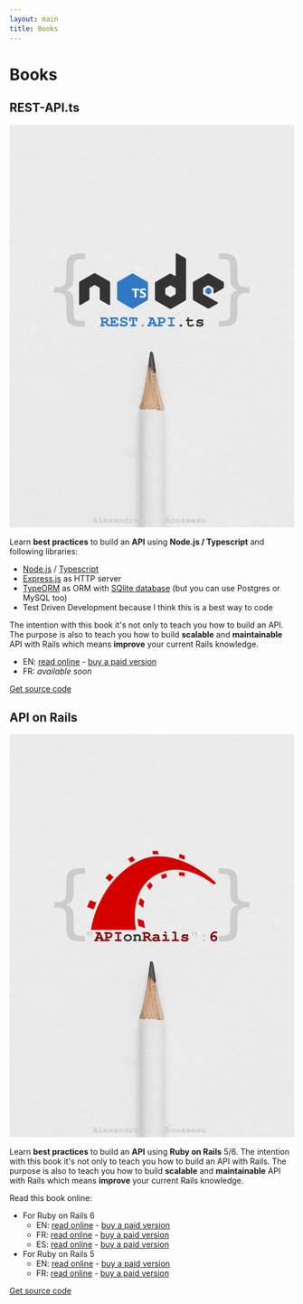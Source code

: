 ```yaml
---
layout: main
title: Books
---
```


# Books

## REST-API.ts

![REST-API.ts](/img/books/rest-api-ts.svg)

Learn **best practices** to build an **API** using **Node.js / Typescript** and following libraries:

- [Node.js](https://nodejs.org/en/) / [Typescript](https://www.typescriptlang.org/)
- [Express.js](https://expressjs.com/) as HTTP server
- [TypeORM](typeorm.io/) as ORM with [SQlite database](https://www.sqlite.org/index.html) (but you can use Postgres or MySQL too)
- Test Driven Development because I think this is a best way to code

The intention with this book it's not only to teach you how to build an API. The purpose is also to teach you how to build **scalable** and **maintainable** API with Rails which means **improve** your current Rails knowledge.

- EN: [read online](/books/rest-api-ts_en.html) - [buy a paid version](https://leanpub.com/rest-api-ts)
- FR: _available soon_

[Get source code](https://github.com/madeindjs/rest-api.ts)

## API on Rails

![API on Rails](/img/books/api-on-rails.svg)

Learn **best practices** to build an **API** using **Ruby on Rails** 5/6. The intention with this book it's not only to teach you how to build an API with Rails. The purpose is also to teach you how to build **scalable** and **maintainable** API with Rails which means **improve** your current Rails knowledge.

Read this book online:

- For Ruby on Rails 6
  - EN: [read online](/books/api_on_rails_6-en.html) - [buy a paid version](https://leanpub.com/apionrails6/)
  - FR: [read online](/books/api_on_rails_6-fr.html) - [buy a paid version](https://leanpub.com/apionrails6-fr/)
  - ES: [read online](/books/api_on_rails_6-es.html) - [buy a paid version](https://leanpub.com/apionrails6-es/)
- For Ruby on Rails 5
  - EN: [read online](/books/api_on_rails_5-en.html) - [buy a paid version](https://leanpub.com/apionrails5/)
  - FR: [read online](/books/api_on_rails_5-fr.html) - [buy a paid version](https://leanpub.com/apionrails5-fr/)

[Get source code](https://github.com/madeindjs/api_on_rails)
